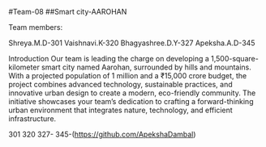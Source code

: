 #Team-08
##Smart city-AAROHAN



Team members:<dl>

Shreya.M.D-301
Vaishnavi.K-320
Bhagyashree.D.Y-327
Apeksha.A.D-345



Introduction
Our team is leading the charge on developing a 1,500-square-kilometer smart city named Aarohan, surrounded by hills and mountains. With a projected population of 1 million and a ₹15,000 crore budget, the project combines advanced technology, sustainable practices, and innovative urban design to create a modern, eco-friendly community. The initiative showcases your team’s dedication to crafting a forward-thinking urban environment that integrates nature, technology, and efficient infrastructure.

301
320
327-
345-(https://github.com/ApekshaDambal)
